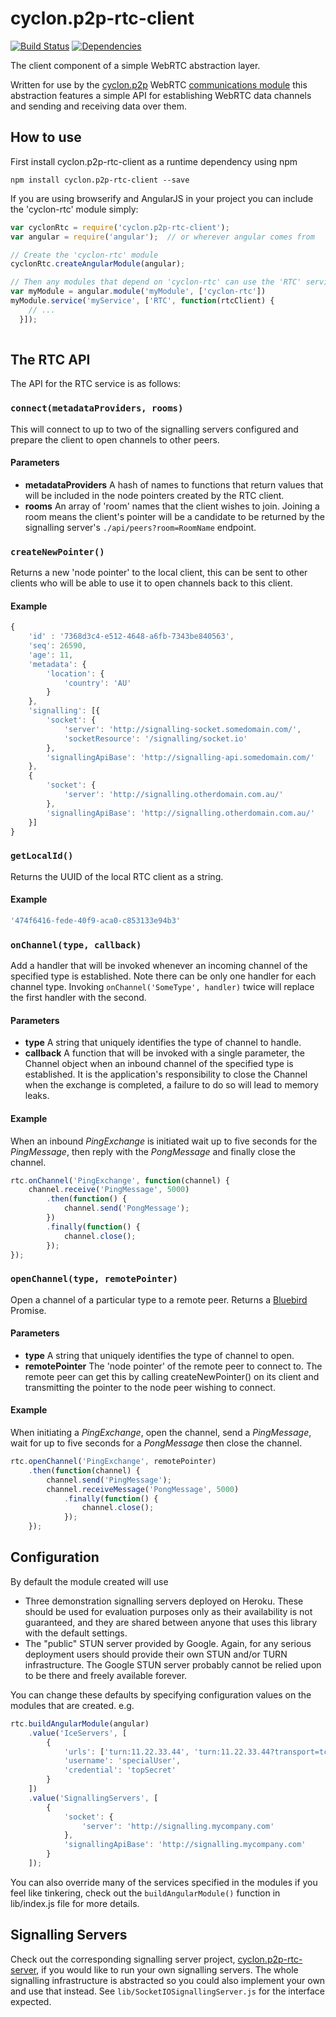 cyclon.p2p-rtc-client
=====================

[![Build Status](https://travis-ci.org/nicktindall/cyclon.p2p-rtc-client.svg?branch=master)](https://travis-ci.org/nicktindall/cyclon.p2p-rtc-client)
[![Dependencies](https://david-dm.org/nicktindall/cyclon.p2p-rtc-client.png)](https://david-dm.org/nicktindall/cyclon.p2p-rtc-client)

The client component of a simple WebRTC abstraction layer.

Written for use by the [cyclon.p2p](https://github.com/nicktindall/cyclon.p2p) WebRTC [communications module](https://github.com/nicktindall/cyclon.p2p-rtc-comms) this abstraction features a simple API for establishing WebRTC data channels and sending and receiving data over them.

How to use
----------
First install cyclon.p2p-rtc-client as a runtime dependency using npm

```
npm install cyclon.p2p-rtc-client --save
```

If you are using browserify and AngularJS in your project you can include the 'cyclon-rtc' module simply:

```javascript
var cyclonRtc = require('cyclon.p2p-rtc-client');
var angular = require('angular');  // or wherever angular comes from

// Create the 'cyclon-rtc' module
cyclonRtc.createAngularModule(angular);

// Then any modules that depend on 'cyclon-rtc' can use the 'RTC' service exposed
var myModule = angular.module('myModule', ['cyclon-rtc'])
myModule.service('myService', ['RTC', function(rtcClient) {
    // ...
  }]);
  
```

The RTC API
-----------
The API for the RTC service is as follows:

### `connect(metadataProviders, rooms)`
This will connect to up to two of the signalling servers configured and prepare the client to open channels to other peers.
    
#### Parameters
* **metadataProviders** A hash of names to functions that return values that will be included in the node pointers created by the RTC client.
* **rooms** An array of 'room' names that the client wishes to join. Joining a room means the client's pointer will be a candidate to be returned by the signalling server's `./api/peers?room=RoomName` endpoint.
    
### `createNewPointer()`
Returns a new 'node pointer' to the local client, this can be sent to other clients who will be able to use it to open channels back to this client.

#### Example
 
```javascript
{
    'id' : '7368d3c4-e512-4648-a6fb-7343be840563',
    'seq': 26590,
    'age': 11,
    'metadata': {
        'location': {
            'country': 'AU'
        }
    },
    'signalling': [{
        'socket': {
            'server': 'http://signalling-socket.somedomain.com/',
            'socketResource': '/signalling/socket.io'
        },
        'signallingApiBase': 'http://signalling-api.somedomain.com/'
    },
    {
        'socket': {
            'server': 'http://signalling.otherdomain.com.au/'
        },
        'signallingApiBase': 'http://signalling.otherdomain.com.au/'
    }]
}

```

### `getLocalId()`
Returns the UUID of the local RTC client as a string.

#### Example
```javascript
'474f6416-fede-40f9-aca0-c853133e94b3'
```
    
### `onChannel(type, callback)`
Add a handler that will be invoked whenever an incoming channel of the specified type is established. Note there can be only one handler for each channel type. Invoking `onChannel('SomeType', handler)` twice will replace the first handler with the second.

#### Parameters
* **type** A string that uniquely identifies the type of channel to handle.
* **callback** A function that will be invoked with a single parameter, the Channel object when an inbound channel of the specified type is established. It is the application's responsibility to close the Channel when the exchange is completed, a failure to do so will lead to memory leaks.

#### Example
When an inbound *PingExchange* is initiated wait up to five seconds for the *PingMessage*, then reply with the *PongMessage* and finally close the channel.

```javascript
rtc.onChannel('PingExchange', function(channel) {
    channel.receive('PingMessage', 5000)
        .then(function() {
            channel.send('PongMessage');
        })
        .finally(function() {
            channel.close();
        });
});

```

### `openChannel(type, remotePointer)`
Open a channel of a particular type to a remote peer. Returns a [Bluebird](https://github.com/petkaantonov/bluebird) Promise.
    
#### Parameters
* **type** A string that uniquely identifies the type of channel to open.
* **remotePointer** The 'node pointer' of the remote peer to connect to. The remote peer can get this by calling createNewPointer() on its client and transmitting the pointer to the node peer wishing to connect.

#### Example
When initiating a *PingExchange*, open the channel, send a *PingMessage*, wait for up to five seconds for a *PongMessage* then close the channel.

```javascript
rtc.openChannel('PingExchange', remotePointer)
    .then(function(channel) {
        channel.send('PingMessage');
        channel.receiveMessage('PongMessage', 5000)
            .finally(function() {
                channel.close();
            });
    });

```
        
Configuration
-------------
By default the module created will use

* Three demonstration signalling servers deployed on Heroku. These should be used for evaluation purposes only as their availability is not guaranteed, and they are shared between anyone that uses this library with the default settings.
* The "public" STUN server provided by Google. Again, for any serious deployment users should provide their own STUN and/or TURN infrastructure. The Google STUN server probably cannot be relied upon to be there and freely available forever.

You can change these defaults by specifying configuration values on the modules that are created. e.g.

```javascript
rtc.buildAngularModule(angular)
    .value('IceServers', [
        {
            'urls': ['turn:11.22.33.44', 'turn:11.22.33.44?transport=tcp'],
            'username': 'specialUser',
            'credential': 'topSecret'
        }
    ])
    .value('SignallingServers', [
        {
            'socket': {
                'server': 'http://signalling.mycompany.com'
            },
            'signallingApiBase': 'http://signalling.mycompany.com'
        }
    ]);
```

You can also override many of the services specified in the modules if you feel like tinkering, check out the `buildAngularModule()` function in lib/index.js file for more details.

Signalling Servers
------------------
Check out the corresponding signalling server project, [cyclon.p2p-rtc-server](https://github.com/nicktindall/cyclon.p2p-rtc-server), if you would like to run your own signalling servers. The whole signalling infrastructure is abstracted so you could also implement your own and use that instead. See `lib/SocketIOSignallingServer.js` for the interface expected.



